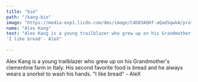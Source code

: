 ```yaml
---
title: "bio"
path: "/kang-bio"
image: "https://media-exp1.licdn.com/dms/image/C4D03AQHf-aQadSqwkA/profile-displayphoto-shrink_800_800/0?e=1588809600&v=beta&t=A_gAvNA7lfpZG3VP3eMYgUlU98z9wfwN7KvveZCf328"
name: "Alex Kang"
text: "Alex Kang is a young trailblazer who grew up on his Grandmother's clementine farm in Italy. His second favorite food is bread and he always wears a snorkel to wash his hands.
'I like bread'- AleX"
 
--- 
```


Alex Kang is a young trailblazer who grew up on his Grandmother's clementine farm in Italy. His second favorite food is bread and he always wears a snorkel to wash his hands.
"I like bread" - AleX
 
